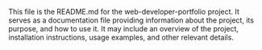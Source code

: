 This file is the README.md for the web-developer-portfolio project. It serves as a documentation file providing information about the project, its purpose, and how to use it. It may include an overview of the project, installation instructions, usage examples, and other relevant details.
